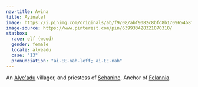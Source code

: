 ```yaml
---
nav-title: Ayina
title: Ayinalef
image: https://i.pinimg.com/originals/ab/f9/08/abf9082c8bfd8b1709654b8fbe53402d.png
image-source: https://www.pinterest.com/pin/639933428321070310/
statbox:
  race: elf (wood)
  gender: female
  locale: alyeadu
  case: "13"
  pronunciation: "ai-EE-nah-leff; ai-EE-nah"
---
```


An [Alye'adu](../locales/alyeadu) villager, and priestess of [Sehanine](../dossiers/sehanine). Anchor of [Felannia](felannia).
